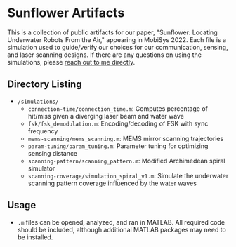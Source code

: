 # Sunflower Artifacts
This is a collection of public artifacts for our paper, "Sunflower: Locating Underwater Robots From the Air," appearing in MobiSys 2022. Each file is a simulation used to guide/verify our choices for our communication, sensing, and laser scanning designs. If there are any questions on using the simulations, please [reach out to me directly](http://charliecarver.me).

## Directory Listing
- `/simulations/`
	- `connection-time/connection_time.m`: Computes percentage of hit/miss given a diverging laser beam and water wave
	- `fsk/fsk_demodulation.m`: Encoding/decoding of FSK with sync frequency 
	- `mems-scanning/mems_scanning.m`: MEMS mirror scanning trajectories
	- `param-tuning/param_tuning.m`: Parameter tuning for optimizing sensing distance
	- `scanning-pattern/scanning_pattern.m`: Modified Archimedean spiral simulator
	- `scanning-coverage/simulation_spiral_v1.m`: Simulate the underwater scanning pattern coverage influenced by the water waves

## Usage
- `.m` files can be opened, analyzed, and ran in MATLAB. All required code should be included, although additional MATLAB packages may need to be installed.
